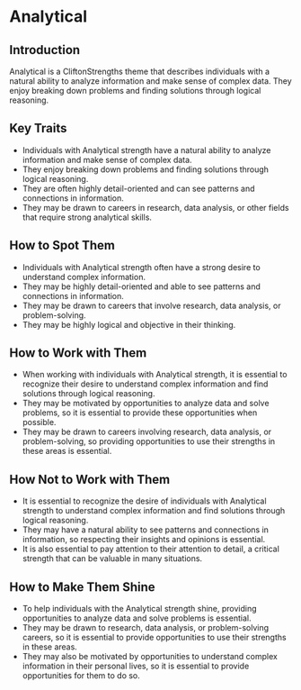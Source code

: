 # Analytical

## Introduction

Analytical is a CliftonStrengths theme that describes individuals with a natural ability to analyze information and make sense of complex data. They enjoy breaking down problems and finding solutions through logical reasoning.

## Key Traits

- Individuals with Analytical strength have a natural ability to analyze information and make sense of complex data.
- They enjoy breaking down problems and finding solutions through logical reasoning.
- They are often highly detail-oriented and can see patterns and connections in information.
- They may be drawn to careers in research, data analysis, or other fields that require strong analytical skills.

## How to Spot Them

- Individuals with Analytical strength often have a strong desire to understand complex information.
- They may be highly detail-oriented and able to see patterns and connections in information.
- They may be drawn to careers that involve research, data analysis, or problem-solving.
- They may be highly logical and objective in their thinking.

## How to Work with Them

- When working with individuals with Analytical strength, it is essential to recognize their desire to understand complex information and find solutions through logical reasoning.
- They may be motivated by opportunities to analyze data and solve problems, so it is essential to provide these opportunities when possible.
- They may be drawn to careers involving research, data analysis, or problem-solving, so providing opportunities to use their strengths in these areas is essential.

## How Not to Work with Them

- It is essential to recognize the desire of individuals with Analytical strength to understand complex information and find solutions through logical reasoning.
- They may have a natural ability to see patterns and connections in information, so respecting their insights and opinions is essential.
- It is also essential to pay attention to their attention to detail, a critical strength that can be valuable in many situations.

## How to Make Them Shine

- To help individuals with the Analytical strength shine, providing opportunities to analyze data and solve problems is essential.
- They may be drawn to research, data analysis, or problem-solving careers, so it is essential to provide opportunities to use their strengths in these areas.
- They may also be motivated by opportunities to understand complex information in their personal lives, so it is essential to provide opportunities for them to do so.
